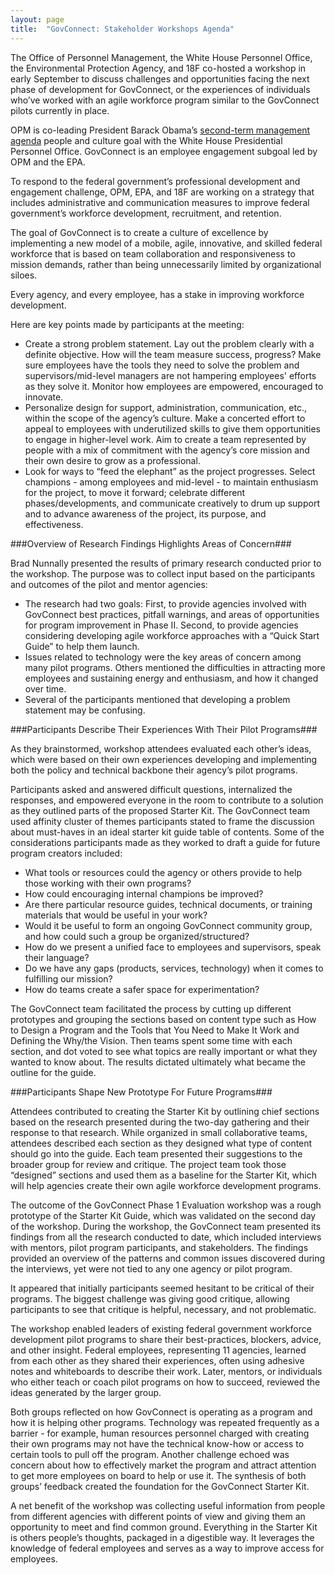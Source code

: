 ```yaml
---
layout: page
title:  "GovConnect: Stakeholder Workshops Agenda"
---
```


The Office of Personnel Management, the White House Personnel Office, the Environmental Protection Agency, and 18F co-hosted a workshop in early September to discuss challenges and opportunities facing the next phase of development for GovConnect, or the experiences of individuals who’ve worked with an agile workforce program similar to the GovConnect pilots currently in place.

OPM is co-leading President Barack Obama’s [second-term management agenda](https://www.whitehouse.gov/sites/default/files/omb/budget/fy2015/assets/fact_sheets/creating-a-21st-century-government.pdf) people and culture goal with the White House Presidential Personnel Office. GovConnect is an employee engagement subgoal led by OPM and the EPA.

To respond to the federal government’s professional development and engagement challenge, OPM, EPA, and 18F are working on a strategy that includes administrative and communication measures to improve federal government’s workforce development, recruitment, and retention.  

The goal of GovConnect is to create a culture of excellence by implementing a new model of a mobile, agile, innovative, and skilled federal workforce that is based on team collaboration and responsiveness to mission demands, rather than being unnecessarily limited by organizational siloes.

Every agency, and every employee, has a stake in improving workforce development. 

Here are key points made by participants at the meeting:
* Create a strong problem statement. Lay out the problem clearly with a definite objective. How will the team measure success, progress? Make sure employees have the tools they need to solve the problem and supervisors/mid-level managers are not hampering employees' efforts as they solve it. Monitor how employees are empowered, encouraged to innovate.
* Personalize design for support, administration, communication, etc., within the scope of the agency’s culture. Make a concerted effort to appeal to employees with underutilized skills to give them opportunities to engage in higher-level work. Aim to create a team represented by people with a mix of commitment with the agency’s core mission and their own desire to grow as a professional.
* Look for ways to “feed the elephant” as the project progresses. Select champions - among employees and mid-level - to maintain enthusiasm for the project, to move it forward; celebrate different phases/developments, and communicate creatively to drum up support and to advance awareness of the project, its purpose, and effectiveness.

###Overview of Research Findings Highlights Areas of Concern###

Brad Nunnally presented the results of primary research conducted prior to the workshop. The purpose was to collect input based on the participants and outcomes of the pilot and mentor agencies:

* The research had two goals: First, to provide agencies involved with GovConnect best practices, pitfall warnings, and areas of opportunities for program improvement in Phase II. Second, to provide agencies considering developing agile workforce approaches with a “Quick Start Guide” to help them launch.
* Issues related to technology were the key areas of concern among many pilot programs. Others mentioned the difficulties in attracting more employees and sustaining energy and enthusiasm, and how it changed over time.
* Several of the participants mentioned that developing a problem statement may be confusing. 

###Participants Describe Their Experiences With Their Pilot Programs###

As they brainstormed, workshop attendees evaluated each other’s ideas, which were based on their own experiences developing and implementing both the policy and technical backbone their agency’s pilot programs. 

Participants asked and answered difficult questions, internalized the responses, and empowered everyone in the room to contribute to a solution as they outlined parts of the proposed Starter Kit. The GovConnect team used affinity cluster of themes participants stated to frame the discussion about must-haves in an ideal starter kit guide table of contents. Some of the considerations participants made as they worked to draft a guide for future program creators included:

* What tools or resources could the agency or others provide to help those working with their own programs?
* How could encouraging internal champions be improved?
* Are there particular resource guides, technical documents, or training materials that would be useful in your work?
* Would it be useful to form an ongoing GovConnect community group, and how could such a group be organized/structured?
* How do we present a unified face to employees and supervisors, speak their language?
* Do we have any gaps (products, services, technology) when it comes to fulfilling our mission?
* How do teams create a safer space for experimentation?

The GovConnect team facilitated the process by cutting up different prototypes and grouping the sections based on content type such as How to Design a Program and the Tools that You Need to Make It Work and Defining the Why/the Vision. Then teams spent some time with each section, and dot voted to see what topics are really important or what they wanted to know about. The results dictated ultimately what became the outline for the guide.

###Participants Shape New Prototype For Future Programs###

Attendees contributed to creating the Starter Kit by outlining chief sections based on the research presented during the two-day gathering and their response to that research. While organized in small collaborative teams, attendees described each section as they designed what type of content should go into the guide. Each team presented their suggestions to the broader group for review and critique. The project team took those “designed” sections and used them as a baseline for the Starter Kit, which will help agencies create their own agile workforce development programs.

The outcome of the GovConnect Phase 1 Evaluation workshop was a rough prototype of the Starter Kit Guide, which was validated on the second day of the workshop. During the workshop, the GovConnect team presented its findings from all the research conducted to date, which included interviews with mentors, pilot program participants, and stakeholders. The findings provided an overview of the patterns and common issues discovered during the interviews, yet were not tied to any one agency or pilot program.

It appeared that initially participants seemed hesitant to be critical of their programs. The biggest challenge was giving good critique, allowing participants to see that critique is helpful, necessary, and not problematic.

The workshop enabled leaders of existing federal government workforce development pilot programs to share their best-practices, blockers, advice, and other insight. Federal employees, representing 11 agencies, learned from each other as they shared their experiences, often using adhesive notes and whiteboards to describe their work. Later, mentors, or individuals who either teach or coach pilot programs on how to succeed, reviewed the ideas generated by the larger group. 

Both groups reflected on how GovConnect is operating as a program and how it is helping other programs. Technology was repeated frequently as a barrier - for example, human resources personnel charged with creating their own programs may not have the technical know-how or access to certain tools to pull off the program. Another challenge echoed was concern about how to effectively market the program and attract attention to get more employees on board to help or use it. The synthesis of both groups’ feedback created the foundation for the GovConnect Starter Kit.

A net benefit of the workshop was collecting useful information from people from different agencies with different points of view and giving them an opportunity to meet and find common ground. Everything in the Starter Kit is others people’s thoughts, packaged in a digestible way. It leverages the knowledge of federal employees and serves as a way to improve access for employees.
